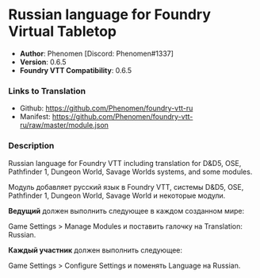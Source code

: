# Russian language for Foundry Virtual Tabletop

* **Author**: Phenomen [Discord: Phenomen#1337]
* **Version**: 0.6.5
* **Foundry VTT Compatibility**: 0.6.5

### Links to Translation
* Github: https://github.com/Phenomen/foundry-vtt-ru
* Manifest: https://github.com/Phenomen/foundry-vtt-ru/raw/master/module.json

### Description
Russian language for Foundry VTT including translation for D&D5, OSE, Pathfinder 1, Dungeon World, Savage Worlds systems, and some modules.

Модуль добавляет русский язык в Foundry VTT, системы D&D5, OSE, Pathfinder 1, Dungeon World, Savage World и некоторые модули.

**Ведущий** должен выполнить следующее в каждом созданном мире:

Game Settings > Manage Modules и поставить галочку на Translation: Russian.

**Каждый участник** должен выполнить следующее:

Game Settings > Configure Settings и поменять Language на Russian.

